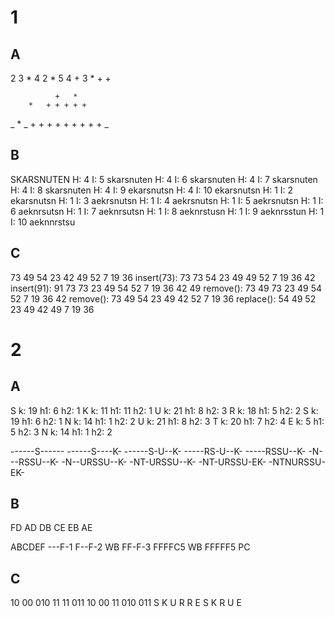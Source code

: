 # 1
## A
2 3 * 4 2 * 5 4 + 3 * + +

              +   *
        *   + + + + +
_ * _ + + + + + + + + + _

## B
SKARSNUTEN
H: 4 I: 5 skarsnuten
H: 4 I: 6 skarsnuten
H: 4 I: 7 skarsnuten
H: 4 I: 8 skarsnuten
H: 4 I: 9 ekarsnutsn
H: 4 I: 10 ekarsnutsn
H: 1 I: 2 ekarsnutsn
H: 1 I: 3 aekrsnutsn
H: 1 I: 4 aekrsnutsn
H: 1 I: 5 aekrsnutsn
H: 1 I: 6 aeknrsutsn
H: 1 I: 7 aeknrsutsn
H: 1 I: 8 aeknrstusn
H: 1 I: 9 aeknrsstun
H: 1 I: 10 aeknnrstsu

## C
73 49 54 23 42 49 52 7 19 36
insert(73): 73 73 54 23 49 49 52 7 19 36 42
insert(91): 91 73 73 23 49 54 52 7 19 36 42 49
remove():   73 49 73 23 49 54 52 7 19 36 42
remove():   73 49 54 23 49 42 52 7 19 36
replace():  54 49 52 23 49 42 49 7 19 36

# 2
## A
S k: 19 h1: 6  h2: 1
K k: 11 h1: 11 h2: 1
U k: 21 h1: 8  h2: 3
R k: 18 h1: 5  h2: 2
S k: 19 h1: 6  h2: 1
N k: 14 h1: 1  h2: 2
U k: 21 h1: 8  h2: 3
T k: 20 h1: 7  h2: 4
E k: 5  h1: 5  h2: 3
N k: 14 h1: 1  h2: 2

------S------
------S----K-
------S-U--K-
-----RS-U--K-
-----RSSU--K-
-N---RSSU--K-
-N--URSSU--K-
-NT-URSSU--K-
-NT-URSSU-EK-
-NTNURSSU-EK-

## B
FD AD DB CE EB AE

ABCDEF
---F-1
F--F-2 WB
FF-F-3
FFFFC5 WB
FFFFF5 PC

## C
10 00 010 11 11 011 10 00 11 010 011
S  K  U   R  R  E   S  K  R  U   E